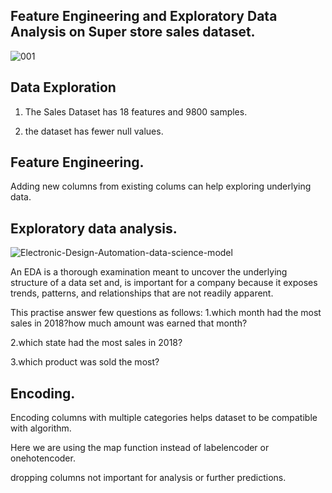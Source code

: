 
## Feature Engineering and Exploratory Data Analysis on Super store sales dataset.

![001](https://user-images.githubusercontent.com/95433685/157232740-f74c95cb-df7b-4e6b-9e97-32db014f09fc.png)

## Data Exploration

1. The Sales Dataset has 18 features and 9800 samples.

2. the dataset has fewer null values.


## Feature Engineering.

Adding new columns from existing colums can help exploring underlying data.


## Exploratory data analysis.

![Electronic-Design-Automation-data-science-model](https://user-images.githubusercontent.com/95433685/157233910-0b7f89f6-be7e-46b0-8296-e475c2f09a5e.jpg)

An EDA is a thorough examination meant to uncover
 the underlying structure of a data set and,
 is important for a company because it exposes trends,
patterns, and relationships that are not readily apparent.

This practise answer few questions as follows:
1.which month had the most sales in 2018?how much amount was earned that month?


2.which state had the most sales in 2018?

3.which product was sold the most?
## Encoding.

Encoding columns with multiple categories helps dataset to be compatible with algorithm.

Here we are using the map function instead of labelencoder or onehotencoder.

dropping columns not important for analysis or further predictions.